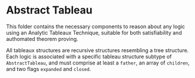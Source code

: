 # Abstract Tableau

This folder contains the necessary components to reason about any logic using an
Analytic Tableaux Technique, suitable for both satisfiability and authomated
theorem proving.

All tableaux structures are recursive structures resembling a tree structure.
Each logic is associated with a specific tableau structure subtype of
`AbstractTableau`, and must comprise at least a `father`, an array of
`children`, and two flags `expanded` and `closed`.
